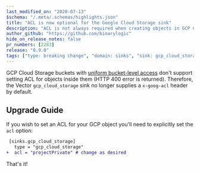 ```yaml
---
last_modified_on: "2020-07-13"
$schema: "/.meta/.schemas/highlights.json"
title: "ACL is now optional for the Google Cloud Storage sink"
description: "ACL is not always required when creating objects in GCP Cloud Storage"
author_github: "https://github.com/binarylogic"
hide_on_release_notes: false
pr_numbers: [2283]
release: "0.9.0"
tags: ["type: breaking change", "domain: sinks", "sink: gcp_cloud_storage"]
---
```


GCP Cloud Storage buckets with [uniform bucket-level access](https://cloud.google.com/storage/docs/uniform-bucket-level-access)
don't support setting ACL for objects inside them (HTTP 400 error is returned).
Therefore, the Vector `gcp_cloud_storage` sink no longer supplies a
`x-goog-acl` header by default.

## Upgrade Guide

If you wish to set an ACL for your GCP object you'll need to explicitly set
the `acl` option:

```diff title="vector.toml"
 [sinks.gcp_cloud_storage]
   type = "gcp_cloud_storage"
+  acl = "projectPrivate" # change as desired
```

That's it!


